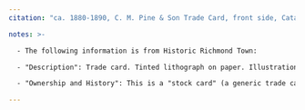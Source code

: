 ```yaml
---
citation: "ca. 1880-1890, C. M. Pine & Son Trade Card, front side, Catalog Number X12.0033, Staten Island Historical Society, Historic Richmond Town, [historicrichmondtown.org](https://www.historicrichmondtown.org)."

notes: >- 

  - The following information is from Historic Richmond Town:

  - "Description": Trade card. Tinted lithograph on paper. Illustration of 3 boys dressed in military uniforms; printed in blue, black, and gold.

  - "Ownership and History": This is a "stock card" (a generic trade card to which the advertiser added his specific information). Charles M. Pine (born ca. 1812) established his grocery store in 1848. His son Charles Theodore Pine followed him into the business, which was located on Richmond Terrace in West New Brighton, Staten Island.

---
```



